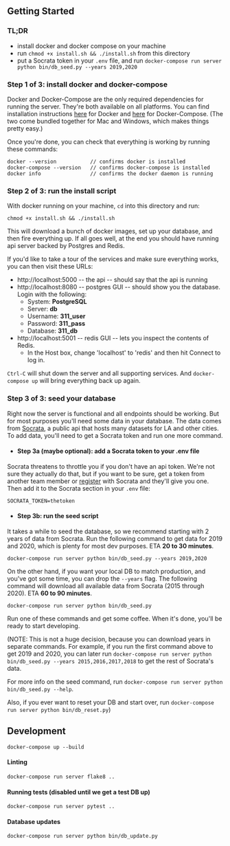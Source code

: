 ## Getting Started

### TL;DR
  - install docker and docker compose on your machine
  - run `chmod +x install.sh && ./install.sh` from this directory
  - put a Socrata token in your `.env` file, and run `docker-compose run server python bin/db_seed.py --years 2019,2020`

### Step 1 of 3: install docker and docker-compose
Docker and Docker-Compose are the only required dependencies for running the server. They're both  available on all platforms. You can find installation instructions [here](https://docs.docker.com/compose/install/) for Docker and [here](https://docs.docker.com/compose/install/) for Docker-Compose. (The two come bundled together for Mac and Windows, which makes things pretty easy.)

Once you're done, you can check that everything is working by running these commands:
```
docker --version           // confirms docker is installed
docker-compose --version   // confirms docker-compose is installed
docker info                // confirms the docker daemon is running
```

### Step 2 of 3: run the install script
With docker running on your machine, `cd` into this directory and run:
```
chmod +x install.sh && ./install.sh
```
This will download a bunch of docker images, set up your database, and then fire everything up. If all goes well, at the end you should have running api server backed by Postgres and Redis.

If you'd like to take a tour of the services and make sure everything works, you can then visit these URLs:
- http://localhost:5000 -- the api -- should say that the api is running
- http://localhost:8080 -- postgres GUI -- should show you the database. Login with the following:
  - System: **PostgreSQL**
  - Server: **db**
  - Username: **311_user**
  - Password: **311_pass**
  - Database: **311_db**
- http://localhost:5001 -- redis GUI -- lets you inspect the contents of Redis.
  - In the Host box, change 'localhost' to 'redis' and then hit Connect to log in.

`Ctrl-C` will shut down the server and all supporting services. And `docker-compose up` will bring everything back up again.

### Step 3 of 3: seed your database
Right now the server is functional and all endpoints should be working. But for most purposes you'll need some data in your database. The data comes from [Socrata](https://dev.socrata.com/), a public api that hosts many datasets for LA and other cities. To add data, you'll need to get a Socrata token and run one more command.

- #### Step 3a (maybe optional): add a Socrata token to your .env file
Socrata threatens to throttle you if you don't have an api token. We're not sure they actually do that, but if you want to be sure, get a token from another team member or [register](https://opendata.socrata.com/login) with Socrata and they'll give you one. Then add it to the Socrata section in your `.env` file:
```
SOCRATA_TOKEN=thetoken
```
- #### Step 3b: run the seed script
It takes a while to seed the database, so we recommend starting with 2 years of data from Socrata. Run the following command to get data for 2019 and 2020, which is plenty for most dev purposes. ETA **20 to 30 minutes**.
```
docker-compose run server python bin/db_seed.py --years 2019,2020
```
On the other hand, if you want your local DB to match production, and you've got some time, you can drop the `--years` flag. The following command will download all available data from Socrata (2015 through 2020). ETA **60 to 90 minutes**.
```
docker-compose run server python bin/db_seed.py
```
Run one of these commands and get some coffee. When it's done, you'll be ready to start developing.

(NOTE: This is not a huge decision, because you can download years in separate commands. For example, if you run the first command above to get 2019 and 2020, you can later run `docker-compose run server python bin/db_seed.py --years 2015,2016,2017,2018` to get the rest of Socrata's data.

For more info on the seed command, run  `docker-compose run server python bin/db_seed.py --help`.

Also, if you ever want to reset your DB and start over, run `docker-compose run server python bin/db_reset.py`)


## Development
```
docker-compose up --build
```

#### Linting
```
docker-compose run server flake8 ..
```

#### Running tests (disabled until we get a test DB up)
```
docker-compose run server pytest ..
```

#### Database updates
```
docker-compose run server python bin/db_update.py
```

